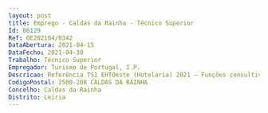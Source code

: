 ```yaml
--- 
layout: post
title: Emprego - Caldas da Rainha - Técnico Superior
Id: 86129
Ref: OE202104/0342
DataAbertura: 2021-04-15
DataFecho: 2021-04-30
Trabalho: Técnico Superior
Empregador: Turismo de Portugal, I.P.
Descricao: Referência TS1 EHTOeste (Hotelaria) 2021 — Funções consultivas, de estudo, planeamento, programação, avaliação e aplicação de métodos e processos de natureza técnica, que fundamentam e preparam a decisão  elaboração, autonomamente ou em grupo, de pareceres e projetos, com diversos graus de complexidade, e execução de atividades de apoio técnico, produção hoteleira, aprovisionamento e gestão dos hotéis e restaurantes de aplicação na Área técnica da Escola de Hotelaria e Turismo do Oeste, e  garantir as condições necessárias para a realização da componente técnica da formação, designadamente nas áreas do turismo, da hotelaria e da restauração  planear, organizar, executar, controlar e avaliar os serviços de produção e exploração hoteleira, dirigindo o hotel e restaurante de aplicação quando ele existir  apoiar o desenvolvimento das competências de programação, organização, execução e avaliação da formação prática simulada e em contexto de trabalho  proceder à gestão das instalações, equipamentos e outros bens necessários às atividades formativas e certificação e à prestação de serviços ao exterior nos domínios do turismo, da hotelaria e da restauração  analisar as melhores práticas utilizadas nas empresas do setor e propor conteúdos e a adoção de metodologias conducentes à melhoria da qualidade do ensino e à inovação  planear e gerir o aprovisionamento necessário à atividade formativa  acompanhar e supervisionar a formação de cariz tecnológico, bem como dos recursos humanos e materiais a ela inerentes.
CodigoPostal: 2500-208 CALDAS DA RAINHA
Concelho: Caldas da Rainha
Distrito: Leiria
--- 
```

